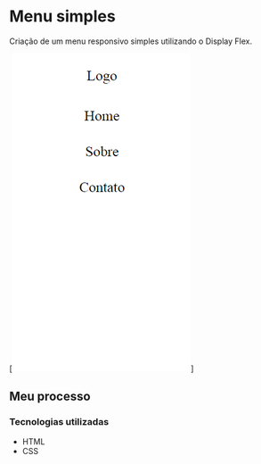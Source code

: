 # Menu simples

Criação de um menu responsivo simples utilizando o Display Flex.


[<img src="src/images/flex-menu.PNG" alt="Imagem do menu em dispositivo móvel">]

## Meu processo

### Tecnologias utilizadas

- HTML
- CSS


